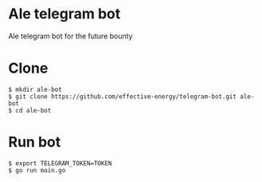 # Ale telegram bot
Ale telegram bot for the future bounty

# Clone
```
$ mkdir ale-bot
$ git clone https://github.com/effective-energy/telegram-bot.git ale-bot
$ cd ale-bot
```

# Run bot
```
$ export TELEGRAM_TOKEN=TOKEN
$ go run main.go
```

